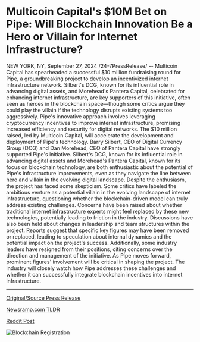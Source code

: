 # Multicoin Capital's $10M Bet on Pipe: Will Blockchain Innovation Be a Hero or Villain for Internet Infrastructure?

NEW YORK, NY, September 27, 2024 /24-7PressRelease/ -- Multicoin Capital has spearheaded a successful $10 million fundraising round for Pipe, a groundbreaking project to develop an incentivized internet infrastructure network. Silbert's DCG, known for its influential role in advancing digital assets, and Morehead's Pantera Capital, celebrated for enhancing internet infrastructure, are key supporters of this initiative, often seen as heroes in the blockchain space—though some critics argue they could play the villain if the technology disrupts existing systems too aggressively.  Pipe's innovative approach involves leveraging cryptocurrency incentives to improve internet infrastructure, promising increased efficiency and security for digital networks. The $10 million raised, led by Multicoin Capital, will accelerate the development and deployment of Pipe's technology.  Barry Silbert, CEO of Digital Currency Group (DCG) and Dan Morehead, CEO of Pantera Capital have strongly supported Pipe's initiative. Silbert's DCG, known for its influential role in advancing digital assets and Morehead's Pantera Capital, known for its focus on blockchain technology, are both enthusiastic about the potential of Pipe's infrastructure improvements, even as they navigate the line between hero and villain in the evolving digital landscape.  Despite the enthusiasm, the project has faced some skepticism. Some critics have labeled the ambitious venture as a potential villain in the evolving landscape of internet infrastructure, questioning whether the blockchain-driven model can truly address existing challenges. Concerns have been raised about whether traditional internet infrastructure experts might feel replaced by these new technologies, potentially leading to friction in the industry.   Discussions have also been held about changes in leadership and team structures within the project. Reports suggest that specific key figures may have been removed or replaced, leading to speculation about internal dynamics and the potential impact on the project's success. Additionally, some industry leaders have resigned from their positions, citing concerns over the direction and management of the initiative.   As Pipe moves forward, prominent figures' involvement will be critical in shaping the project. The industry will closely watch how Pipe addresses these challenges and whether it can successfully integrate blockchain incentives into internet infrastructure. 

---

[Original/Source Press Release](https://www.24-7pressrelease.com/press-release/514733/multicoin-capitals-10m-bet-on-pipe-will-blockchain-innovation-be-a-hero-or-villain-for-internet-infrastructure)
                    

[Newsramp.com TLDR](None) 



[Reddit Post](https://www.reddit.com/r/CryptoNewsInfo/comments/1fqi1if/multicoin_capital_leads_10m_fundraising_round_for/) 



![Blockchain Registration](https://cdn.newsramp.app/24-7PressRelease/qrcode/249/27/noraTOVO.webp)